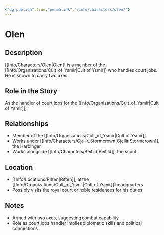 ```yaml
---
{"dg-publish":true,"permalink":"/info/characters/olen/"}
---
```


# Olen

## Description
[[Info/Characters/Olen\|Olen]] is a member of the [[Info/Organizations/Cult_of_Ysmir\|Cult of Ysmir]] who handles court jobs. He is known to carry two axes.

## Role in the Story
As the handler of court jobs for the [[Info/Organizations/Cult_of_Ysmir\|Cult of Ysmir]],

## Relationships
- Member of the [[Info/Organizations/Cult_of_Ysmir\|Cult of Ysmir]]
- Works under [[Info/Characters/Gjellir_Stormcrown\|Gjellir Stormcrown]], the Harbinger
- Works alongside [[Info/Characters/Beitild\|Beitild]], the scout

## Location
- [[Info/Locations/Riften\|Riften]], at the [[Info/Organizations/Cult_of_Ysmir\|Cult of Ysmir]] headquarters
- Possibly visits the royal court or noble residences for his duties

## Notes
- Armed with two axes, suggesting combat capability
- Role as court jobs handler implies diplomatic skills and political connections